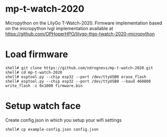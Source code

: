 # mp-t-watch-2020
Micropython on the LilyGo T-Watch-2020.
Firmware implementation based on the micropython lvgl implementation available at 
https://github.com/OPHoperHPO/lilygo-ttgo-twatch-2020-micropython

# Load firmware
```
shell# git clone https://github.com/ndrogness/mp-t-watch-2020.git
shell# cd mp-t-watch-2020
shell# esptool.py --chip esp32 --port /dev/ttyUSB0 erase_flash
shell# esptool.py --chip esp32 --port /dev/ttyUSB0 --baud 460800 write_flash -z 0x1000 firmware.bin
```
# Setup watch face
Create config.json in which you setup your wifi settings
```
shell# cp example-config.json config.json
```

